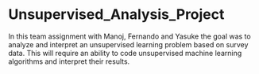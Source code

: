 # Unsupervised_Analysis_Project
In this team assignment with Manoj, Fernando and Yasuke the goal was to analyze and interpret an unsupervised learning problem based on survey data. This will require an ability to code unsupervised machine learning algorithms and interpret their results.
